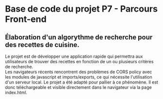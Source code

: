 # Base de code du projet P7 - Parcours Front-end

## Élaboration d'un algorythme de recherche pour des recettes de cuisine.

Le projet est de développer une application rapide qui permettra aux utilisateurs de trouver des recettes en fonction de un ou plusieurs critères de recherche.   
Les navigateurs récents rencontrent des problèmes de CORS policy avec les modules de javascript et imports/exports, ce qui nécessite l'utilisation d'un serveur local. Le projet a été adapté pour pallier à ce phénomène. Il est donc téléchargeable et visible directement dans le navigateur via la page index.html.
